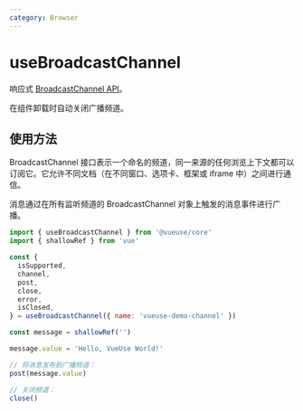 ```yaml
---
category: Browser
---
```


# useBroadcastChannel

响应式 [BroadcastChannel API](https://developer.mozilla.org/en-US/docs/Web/API/BroadcastChannel)。

在组件卸载时自动关闭广播频道。

## 使用方法

BroadcastChannel 接口表示一个命名的频道，同一来源的任何浏览上下文都可以订阅它。它允许不同文档（在不同窗口、选项卡、框架或 iframe 中）之间进行通信。

消息通过在所有监听频道的 BroadcastChannel 对象上触发的消息事件进行广播。

```js
import { useBroadcastChannel } from '@vueuse/core'
import { shallowRef } from 'vue'

const {
  isSupported,
  channel,
  post,
  close,
  error,
  isClosed,
} = useBroadcastChannel({ name: 'vueuse-demo-channel' })

const message = shallowRef('')

message.value = 'Hello, VueUse World!'

// 将消息发布到广播频道：
post(message.value)

// 关闭频道：
close()
```
